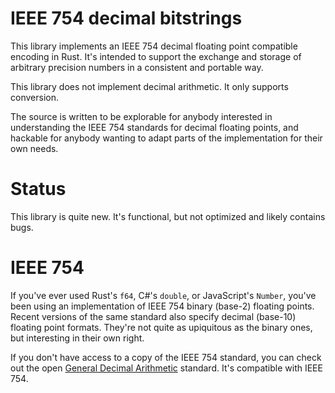 # IEEE 754 decimal bitstrings

This library implements an IEEE 754 decimal floating point compatible encoding in Rust. It's intended to support the exchange and storage of arbitrary precision numbers in a consistent and portable way.

This library does not implement decimal arithmetic. It only supports conversion.

The source is written to be explorable for anybody interested in understanding the IEEE 754 standards for decimal floating points, and hackable for anybody wanting to adapt parts of the implementation for their own needs.

# Status

This library is quite new. It's functional, but not optimized and likely contains bugs.

# IEEE 754

If you've ever used Rust's `f64`, C#'s `double`, or JavaScript's `Number`, you've been using an implementation of IEEE 754 binary (base-2) floating points. Recent versions of the same standard also specify decimal (base-10) floating point formats. They're not quite as upiquitous as the binary ones, but interesting in their own right.

If you don't have access to a copy of the IEEE 754 standard, you can check out the open [General Decimal Arithmetic](https://speleotrove.com/decimal/) standard. It's compatible with IEEE 754.
